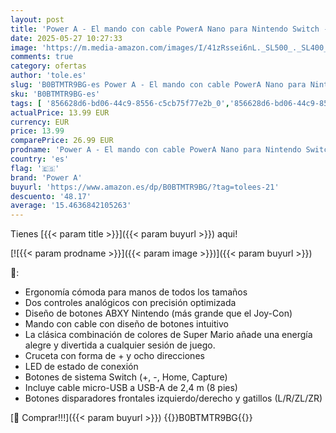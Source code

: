 ```yaml
---
layout: post
title: 'Power A - El mando con cable PowerA Nano para Nintendo Switch - Mario Medley'
date: 2025-05-27 10:27:33
image: 'https://m.media-amazon.com/images/I/41zRssei6nL._SL500_._SL400_.jpg'
comments: true
category: ofertas
author: 'tole.es'
slug: 'B0BTMTR9BG-es Power A - El mando con cable PowerA Nano para Nintendo...'
sku: 'B0BTMTR9BG-es'
tags: [ '856628d6-bd06-44c9-8556-c5cb75f77e2b_0','856628d6-bd06-44c9-8556-c5cb75f77e2b_3701','856628d6-bd06-44c9-8556-c5cb75f77e2b_8201','Accesorios','Accesorios para Nintendo Switch','Accesorios para PS4, Xbox One y Nintendo Switch','Arborist Merchandising Root','Hardware y juegos para Nintendo Switch','Mandos para Nintendo Switch','Self Service','Special Features Stores','Videojuegos','nintendo','power a','🇪🇸', ]
actualPrice: 13.99 EUR
currency: EUR
price: 13.99
comparePrice: 26.99 EUR
prodname: 'Power A - El mando con cable PowerA Nano para Nintendo Switch - Mario Medley'
country: 'es'
flag: '🇪🇸'
brand: 'Power A'
buyurl: 'https://www.amazon.es/dp/B0BTMTR9BG/?tag=tolees-21'
descuento: '48.17'
average: '15.4636842105263'
---
```


Tienes [{{< param title >}}]({{< param buyurl >}}) aqui!

[![{{< param prodname >}}]({{< param image >}})]({{< param buyurl >}})

🔎:

- Ergonomía cómoda para manos de todos los tamaños
- Dos controles analógicos con precisión optimizada
- Diseño de botones ABXY Nintendo (más grande que el Joy-Con)
- Mando con cable con diseño de botones intuitivo
- La clásica combinación de colores de Super Mario añade una energía alegre y divertida a cualquier sesión de juego.
- Cruceta con forma de + y ocho direcciones
- LED de estado de conexión
- Botones de sistema Switch (+, -, Home, Capture)
- Incluye cable micro-USB a USB-A de 2,4 m (8 pies)
- Botones disparadores frontales izquierdo/derecho y gatillos (L/R/ZL/ZR)

[🛒 Comprar!!!]({{< param buyurl >}})
{{<world>}}B0BTMTR9BG{{</world>}}
